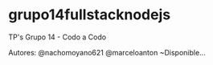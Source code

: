 # grupo14fullstacknodejs
TP's Grupo 14 - Codo a Codo

Autores:  @nachomoyano621
          @marceloanton 
          ~Disponible...
